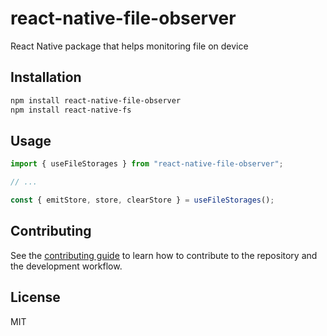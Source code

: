 # react-native-file-observer

React Native package that helps monitoring file on device

## Installation

```sh
npm install react-native-file-observer
npm install react-native-fs
```

## Usage

```js
import { useFileStorages } from "react-native-file-observer";

// ...

const { emitStore, store, clearStore } = useFileStorages();
```

## Contributing

See the [contributing guide](CONTRIBUTING.md) to learn how to contribute to the repository and the development workflow.

## License

MIT
